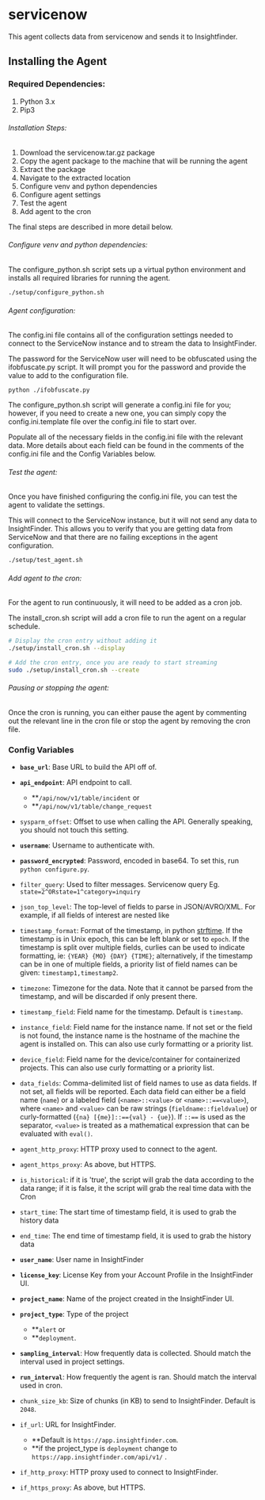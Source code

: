 # servicenow
This agent collects data from servicenow and sends it to Insightfinder.
## Installing the Agent

### Required Dependencies:
1. Python 3.x 
1. Pip3

###### Installation Steps:
1. Download the servicenow.tar.gz package
1. Copy the agent package to the machine that will be running the agent
1. Extract the package
1. Navigate to the extracted location 
1. Configure venv and python dependencies
1. Configure agent settings
1. Test the agent
1. Add agent to the cron

The final steps are described in more detail below. 

###### Configure venv and python dependencies:
The configure_python.sh script sets up a virtual python environment and installs all required libraries for running the agent. 

```bash
./setup/configure_python.sh
```

###### Agent configuration:
The config.ini file contains all of the configuration settings needed to connect to the ServiceNow instance and to stream the data to InsightFinder.

The password for the ServiceNow user will need to be obfuscated using the ifobfuscate.py script.  It will prompt you for the password and provide the value to add to the configuration file. 

```
python ./ifobfuscate.py 
```

The configure_python.sh script will generate a config.ini file for you; however, if you need to create a new one, you can simply copy the config.ini.template file over the config.ini file to start over. 

Populate all of the necessary fields in the config.ini file with the relevant data.  More details about each field can be found in the comments of the config.ini file and the Config Variables below. 

###### Test the agent:
Once you have finished configuring the config.ini file, you can test the agent to validate the settings. 

This will connect to the ServiceNow instance, but it will not send any data to InsightFinder. This allows you to verify that you are getting data from ServiceNow and that there are no failing exceptions in the agent configuration. 

```bash
./setup/test_agent.sh
```

###### Add agent to the cron:
For the agent to run continuously, it will need to be added as a cron job. 

The install_cron.sh script will add a cron file to run the agent on a regular schedule.

```bash
# Display the cron entry without adding it 
./setup/install_cron.sh --display

# Add the cron entry, once you are ready to start streaming
sudo ./setup/install_cron.sh --create
```

###### Pausing or stopping the agent:
Once the cron is running, you can either pause the agent by commenting out the relevant line in the cron file or stop the agent by removing the cron file. 

### Config Variables
* **`base_url`**: Base URL to build the API off of.
* **`api_endpoint`**: API endpoint to call. 
    * **`/api/now/v1/table/incident` or 
    * **`/api/now/v1/table/change_request`
* `sysparm_offset`: Offset to use when calling the API. Generally speaking, you should not touch this setting.
* **`username`**: Username to authenticate with.
* **`password_encrypted`**: Password, encoded in base64. To set this, run `python configure.py`.
* `filter_query`: Used to filter messages. Servicenow query Eg. `state=2^ORstate=1^category=inquiry`
* `json_top_level`: The top-level of fields to parse in JSON/AVRO/XML. For example, if all fields of interest are nested like 
* `timestamp_format`: Format of the timestamp, in python [strftime](http://strftime.org/). If the timestamp is in Unix epoch, this can be left blank or set to `epoch`. If the timestamp is split over multiple fields, curlies can be used to indicate formatting, ie: `{YEAR} {MO} {DAY} {TIME}`; alternatively, if the timestamp can be in one of multiple fields, a priority list of field names can be given: `timestamp1,timestamp2`.
* `timezone`: Timezone for the data. Note that it cannot be parsed from the timestamp, and will be discarded if only present there.
* `timestamp_field`: Field name for the timestamp. Default is `timestamp`.
* `instance_field`: Field name for the instance name. If not set or the field is not found, the instance name is the hostname of the machine the agent is installed on. This can also use curly formatting or a priority list.
* `device_field`: Field name for the device/container for containerized projects. This can also use curly formatting or a priority list.
* `data_fields`: Comma-delimited list of field names to use as data fields. If not set, all fields will be reported. Each data field can either be a field name (`name`) or a labeled field (`<name>::<value>` or `<name>::==<value>`), where `<name>` and `<value>` can be raw strings (`fieldname::fieldvalue`) or curly-formatted (`{na} [{me}]::=={val} - {ue}`). If `::==` is used as the separator, `<value>` is treated as a mathematical expression that can be evaluated with `eval()`.
* `agent_http_proxy`: HTTP proxy used to connect to the agent.
* `agent_https_proxy`: As above, but HTTPS.
* `is_historical`: if it is 'true', the script will grab the data according to the data range; if it is false, it the script will grab the real time data with the Cron
* `start_time`: The start time of timestamp field, it is used to grab the history data
* `end_time`: The end time of timestamp field, it is used to grab the history data

* **`user_name`**: User name in InsightFinder
* **`license_key`**: License Key from your Account Profile in the InsightFinder UI. 
* **`project_name`**: Name of the project created in the InsightFinder UI. 
* **`project_type`**: Type of the project 
    * **`alert` or 
    * **`deployment`.
* **`sampling_interval`**: How frequently data is collected. Should match the interval used in project settings.
* **`run_interval`**: How frequently the agent is ran. Should match the interval used in cron.
* `chunk_size_kb`: Size of chunks (in KB) to send to InsightFinder. Default is `2048`.
* `if_url`: URL for InsightFinder. 
    * **Default is `https://app.insightfinder.com`. 
    * **if the project_type is `deployment` change to `https://app.insightfinder.com/api/v1/` .
* `if_http_proxy`: HTTP proxy used to connect to InsightFinder.
* `if_https_proxy`: As above, but HTTPS.
